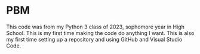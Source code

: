 # PBM
This code was from my Python 3 class of 2023, sophomore year in High School. This is my first time making the code do anything I want.
This is also my first time setting up a repository and using GitHub and Visual Studio Code.
